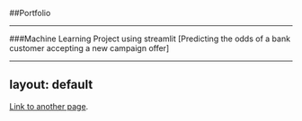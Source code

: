 ##Portfolio

---

###Machine Learning Project using streamlit
[Predicting the odds of a bank customer accepting a new campaign offer]

---
layout: default
---
[Link to another page](./another-page.html).

